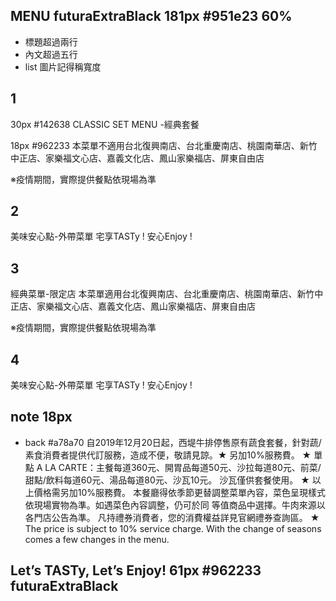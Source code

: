 ## MENU futuraExtraBlack 181px #951e23 60%
- 標題超過兩行
- 內文超過五行
- list 圖片記得稱寬度
## 1 
30px #142638
CLASSIC SET MENU
-經典套餐

18px #962233
本菜單不適用台北復興南店、台北重慶南店、桃園南華店、新竹中正店、家樂福文心店、嘉義文化店、鳳山家樂福店、屏東自由店

※疫情期間，實際提供餐點依現場為準

## 2
美味安心點-外帶菜單
宅享TASTy ! 安心Enjoy !

## 3
經典菜單-限定店
本菜單適用台北復興南店、台北重慶南店、桃園南華店、新竹中正店、家樂福文心店、嘉義文化店、鳳山家樂福店、屏東自由店

※疫情期間，實際提供餐點依現場為準

## 4
美味安心點-外帶菜單
宅享TASTy ! 安心Enjoy !
## note 18px
- back #a78a70
自2019年12月20日起，西堤牛排停售原有蔬食套餐，針對蔬/素食消費者提供代訂服務，造成不便，敬請見諒。★ 另加10%服務費。
★ 單點 A LA CARTE：主餐每道360元、開胃品每道50元、沙拉每道80元、前菜/甜點/飲料每道60元、湯品每道80元、沙瓦10元。
沙瓦僅供套餐使用。
★ 以上價格需另加10%服務費。 本餐廳得依季節更替調整菜單內容，菜色呈現樣式依現場實物為準。如遇菜色內容調整，仍可於同
等值商品中選擇。牛肉來源以各門店公告為準。 凡持禮券消費者，您的消費權益詳見官網禮券查詢區。
★ The price is subject to 10% service charge. With the change of seasons comes a few changes in the menu.

## Let’s TASTy, Let’s Enjoy! 61px #962233 futuraExtraBlack

